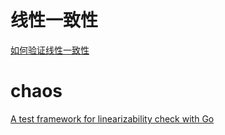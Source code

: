 # 线性一致性

[如何验证线性一致性](https://zhuanlan.zhihu.com/p/41632336)

# chaos

[ A test framework for linearizability check with Go ](https://github.com/siddontang/chaos)